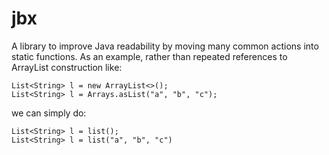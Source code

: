# jbx

A library to improve Java readability by moving many common actions into static functions. As an example, rather than repeated references to ArrayList construction like:
```
List<String> l = new ArrayList<>();
List<String> l = Arrays.asList("a", "b", "c");
```
we can simply do:
```
List<String> l = list();
List<String> l = list("a", "b", "c")
```
